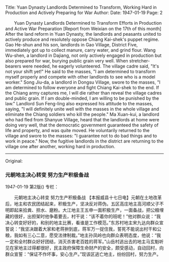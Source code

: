Title: Yuan Dynasty Landlords Determined to Transform, Working Hard in Production and Actively Preparing for War
Author:
Date: 1947-01-19
Page: 2

　　Yuan Dynasty Landlords Determined to Transform
    Efforts in Production and Active War Preparation
    [Report from Weixian on the 17th of this month] After the land reform in Yuan Dynasty, the landlords and peasants united to actively produce and resolutely oppose Chiang Kai-shek's puppet regime. Gao He-shun and his son, landlords in Gao Village, District Five, immediately got up to collect manure, carry water, and grind flour. Wang Wu-shen, a landlord in Dajiang, not only actively engaged in production but also prepared for war, burying public grain very well. When stretcher-bearers were needed, he eagerly volunteered. The village cadre said, "It's not your shift yet!" He said to the masses, "I am determined to transform myself properly and compete with other landlords to see who is a model worker." Song Jiu-da, a landlord in Dongsu Village, swore to the masses, "I am determined to follow everyone and fight Chiang Kai-shek to the end. If the Chiang army captures me, I will die rather than reveal the village cadres and public grain. If I am double-minded, I am willing to be punished by the law." Landlord Sun Feng-ling also expressed his attitude to the masses, saying, "I will definitely unite well with the masses in the whole village and eliminate the Chiang soldiers who kill the people." Ma Xuan-kui, a landlord who had fled from Shanyue Village, heard that the landlords at home were doing very well, that the democratic government guaranteed the safety of life and property, and was quite moved. He voluntarily returned to the village and swore to the masses: "I guarantee not to do bad things and to work in peace." Now, the fugitive landlords in the district are returning to the village one after another, working hard in production.



<hr /> 

Original: 


### 元朝地主决心转变  努力生产积极备战

1947-01-19
第2版()
专栏：

　　元朝地主决心转变
    努力生产积极备战
    【本报威县十七日电】元朝在土地改革后，地主和农民团结起来，积极生产，坚决反对蒋伪。五区高庄地主高河顺父子不明即起来拾粪、担水、磨粉。大江地主王五申一面积极生产，一面备战，把公粮埋藏的很好，出担架时他争着要去，村干说：“该不着你的班呢！”他对群众说：“我决心转变好好的，和别的地主比赛，看谁是工作模范。”东苏村地主宋九达向群众宣誓说：“我坚决跟着大家和老蒋拚到底，蒋军万一捉住我，誓死不能说出村干和公粮，我如有三心二意，愿受法律制裁。”地主孙凤岭也向群众表明态度，他说：“我一定和全村群众好好团结，消灭杀害老百姓的蒋军。”山岳村逃出去的地主马玄魁听见在家地主过得都很好，民主政府保障生命财产的安全，颇受感动，自动回村，向群众宣誓：“保证不作坏事，安心生产。”现该区逃亡地主，纷纷回村，努力生产。
